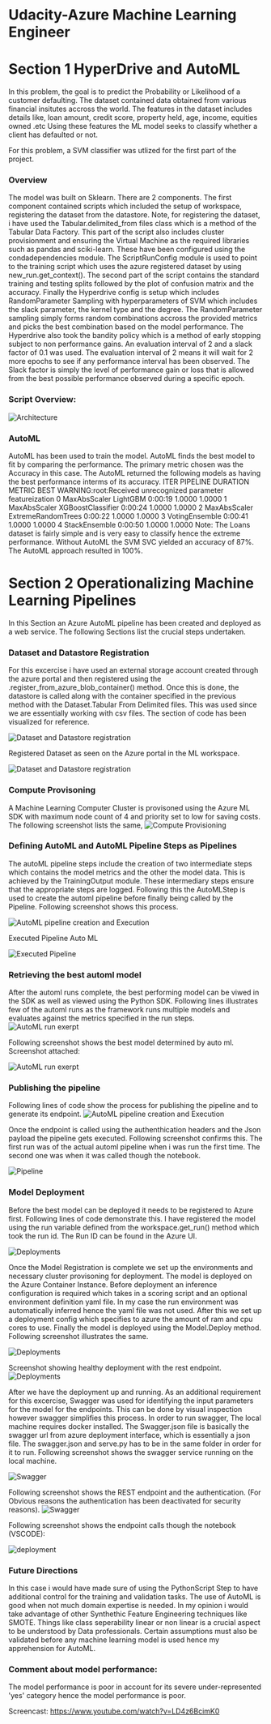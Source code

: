 # Udacity-Azure Machine Learning Engineer

# Section 1  HyperDrive and AutoML

In this problem, the goal is to predict the Probability or Likelihood of a customer defaulting. The dataset contained data obtained from various financial insitutes accross the world. The features in the dataset includes details like, loan amount, credit score, property held, age, income, equities owned .etc Using these features the ML model seeks to classify whether a client has defaulted or not.

For this problem, a SVM classifier was utlized for the first part of the project.

### Overview

The model was built on Sklearn. There are 2 components. The first component contained scripts which included the setup of workspace, registering the dataset from the datastore. Note, for registering the dataset, i have used the Tabular.delimited_from files class which is a method of the Tabular Data Factory. This part of the script also includes cluster provisionment and ensuring the Virtual Machine as the required libraries such as pandas and sciki-learn. These have been configured using the condadependencies module. The ScriptRunConfig module is used to point to the training script which uses the azure registered dataset by using new_run.get_context().
The second part of the script contains the standard training and testing splits followed by the plot of confusion matrix and the accuracy. Finally the Hyperdrive config is setup which includes RandomParameter Sampling with hyperparameters of SVM which includes the slack parameter, the kernel type and the degree. The RandomParameter sampling simply forms random combinations accross the provided metrics and picks the best combination based on the model performance. The Hyperdrive also took the bandity policy which is a method of early stopping subject to non performance gains. An evaluation interval of 2 and a slack factor of 0.1 was used. The evaluation interval of 2 means it will wait for 2 more epochs to see if any performance interval has been observed. The Slack factor is simply the level of performance gain or loss that is allowed from the best possible performance observed during a specific epoch.

### Script Overview:
![Architecture](https://github.com/Satyake/Udacity-ND-Azure/blob/main/compute.jpg)


### AutoML
AutoML has been used to train the model. AutoML finds the best model to fit by comparing the performance. The primary metric chosen was the Accuracy in this case.
The AutoML returned the following models as having the best performance interms of its accuracy. 
 ITER   PIPELINE                                       DURATION            METRIC      BEST
  WARNING:root:Received unrecognized parameter featureization
    0   MaxAbsScaler LightGBM                          0:00:19             1.0000    1.0000
    1   MaxAbsScaler XGBoostClassifier                 0:00:24             1.0000    1.0000
    2   MaxAbsScaler ExtremeRandomTrees                0:00:22             1.0000    1.0000
    3   VotingEnsemble                                0:00:41             1.0000    1.0000
    4   StackEnsemble                                 0:00:50             1.0000    1.0000
 Note: The Loans dataset is fairly simple and is very easy to classify hence the extreme performance. 
 Without AutoML the SVM SVC yielded an accuracy of 87%. The AutoML approach resulted in 100%.



#  Section 2 Operationalizing Machine Learning Pipelines
In this Section an Azure AutoML pipeline has been created and deployed as a web service. The following Sections list the crucial steps undertaken.

  ### Dataset and Datastore Registration
  For this excercise i have used an external storage account created through the azure portal and then registered using the .register_from_azure_blob_container() method. Once this is done, the datastore is called along with the container specified in the previous method with the Dataset.Tabular From Delimited files. This was used since we are essentially working with csv files. The section of code has been visualized for reference.
  
   ![Dataset and Datastore registration]( https://github.com/Satyake/Udacity-ND-Azure/blob/main/Screenshot%202023-01-04%20101737.jpg) 
   
   Registered Dataset as seen on the Azure portal in the ML workspace.
   
   ![Dataset and Datastore registration](https://github.com/Satyake/Udacity-ND-Azure/blob/main/Screenshot%202023-01-04%20101923.jpg) 


  ### Compute Provisoning
  A Machine Learning Computer Cluster is provisoned using the Azure ML SDK with maximum node count of 4 and priority set to low for saving costs. The following   screenshot lists the same,
![Compute Provisioning](https://github.com/Satyake/Udacity-ND-Azure/blob/main/Screenshot%202023-01-01%20182114.jpg)

 ### Defining AutoML and AutoML Pipeline Steps as Pipelines
 The autoML pipeline steps include the creation of two intermediate steps which contains the model metrics and the other the model data. This is achieved by the TrainingOutput module. These intermediary steps ensure that the appropriate steps are logged. Following this the AutoMLStep is used to create the automl pipeline before finally being called by the Pipeline. Following screenshot shows this process.
 
 ![AutoML pipeline creation and Execution](https://github.com/Satyake/Udacity-ND-Azure/blob/main/Screenshot%202023-01-01%20202347.jpg)
 
 Executed Pipeline Auto ML
 
  ![Executed Pipeline]( https://github.com/Satyake/Udacity-ND-Azure/blob/main/Screenshot%202023-01-04%20102125.jpg)

 
 ### Retrieving the best automl model
After the automl runs complete, the best performing model can be viwed in the SDK as well as viewed using the Python SDK. Following lines illustrates few of the automl runs as the framework runs multiple models and evaluates against the metrics specified in the run steps.
 ![AutoML run exerpt](https://github.com/Satyake/Udacity-ND-Azure/blob/main/Screenshot%202023-01-02%20131252.jpg)
 
 Following screenshot shows the best model determined by auto ml. Screenshot attached:
 
 ![AutoML run exerpt]( https://github.com/Satyake/Udacity-ND-Azure/blob/main/Screenshot%202023-01-02%20131702.jpg) 

### Publishing the pipeline
Following lines of code show the process for publishing the pipeline and to generate its endpoint.
![AutoML pipeline creation and Execution](https://github.com/Satyake/Udacity-ND-Azure/blob/main/Screenshot%202023-01-01%20202716.jpg)

Once the endpoint is called using the authenthication headers and the Json payload the pipeline gets executed. Following screenshot confirms this. The first run was of the actual automl pipeline when i was run the first time. The second one was when it was called though the notebook.

![Pipeline](https://github.com/Satyake/Udacity-ND-Azure/blob/main/Screenshot%202023-01-04%20105430.jpg)


### Model Deployment
Before the best model can be deployed it needs to be registered to Azure first. Following lines of code demonstrate this. I have registered the model using the run variable defined from the workspace.get_run() method which took the run id. The Run ID can be found in the Azure UI.

![Deployments](https://github.com/Satyake/Udacity-ND-Azure/blob/main/Screenshot%202023-01-02%20132147.jpg)

Once the Model Registration is complete we set up the environments and necessary cluster provisoning for deployment. The model is deployed on the Azure Container Instance. Before deployment an inference configuration is required which takes in a scoring script and an optional environment definition yaml file. In my case the run environment was automatically inferred hence the yaml file was not used. After this we set up a deployment config which specifies to azure the amount of ram and cpu cores to use. Finally the model is deployed using the Model.Deploy method. Following screenshot illustrates the same. 

![Deployments](https://github.com/Satyake/Udacity-ND-Azure/blob/main/Screenshot%202023-01-02%20132634.jpg)

Screenshot showing healthy deployment with the rest endpoint.
![Deployments](https://github.com/Satyake/Udacity-ND-Azure/blob/main/Screenshot%202023-01-02%20132746.jpg)

After we have the deployment up and running. As an additional requirement for this excercise, Swagger was used for identifying the input parameters for the model for the endpoints. This can be done by visual inspection however swagger simplifies this process. In order to run swagger, The local machine requires docker installed. The Swagger.json file is basically the swagger url from azure deployment interface, which is essentially a json file. The swagger.json  and serve.py has to be in the same folder in order for it to run. Following screenshot shows the swagger service running on the local machine.

![Swagger](https://github.com/Satyake/Udacity-ND-Azure/blob/main/Screenshot%202023-01-02%20150136.jpg)

Following screenshot shows the  REST endpoint and the authentication. (For Obvious reasons the authentication has been deactivated for security reasons).
![Swagger](https://github.com/Satyake/Udacity-ND-Azure/blob/main/Screenshot%202023-01-02%20151447.jpg)

Following screenshot shows the endpoint calls though the notebook (VSCODE):

![deployment](https://github.com/Satyake/Udacity-ND-Azure/blob/main/Screenshot%202023-01-04%20105735.jpg)

### Future Directions
In this case i would have made sure of using the PythonScript Step to have additional control for the training and validation tasks. The use of AutoML is good when not much domain expertise is needed. In my opinion i would take advantage of other Synthethic Feature Engineering techniques like SMOTE. Things like class seperability linear or non linear is a crucial aspect to be understood by Data professionals. Certain assumptions must also be validated before any machine learning model is used hence my apprehension for AutoML.

### Comment about model performance: 
The model performance is poor in account for its severe under-represented 'yes' category hence the model performance is poor. 

Screencast: https://www.youtube.com/watch?v=LD4z6BcimK0


